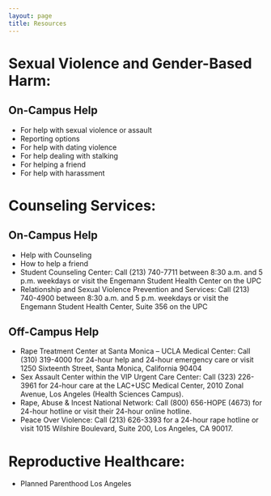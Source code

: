 ```yaml
---
layout: page
title: Resources
---
```


# Sexual Violence and Gender-Based Harm:

## On-Campus Help

* For help with sexual violence or assault
* Reporting options
* For help with dating violence
* For help dealing with stalking
* For helping a friend
* For help with harassment

# Counseling Services:

## On-Campus Help

* Help with Counseling
* How to help a friend
* Student Counseling Center: Call (213) 740-7711 between 8:30 a.m. and 5 p.m. weekdays or visit the Engemann Student Health Center on the UPC 
* Relationship and Sexual Violence Prevention and Services: Call (213) 740-4900 between 8:30 a.m. and 5 p.m. weekdays or visit the Engemann Student Health Center, Suite 356 on the UPC 

## Off-Campus Help

* Rape Treatment Center at Santa Monica – UCLA Medical Center: Call (310) 319-4000 for 24-hour help and 24-hour emergency care or visit 1250 Sixteenth Street, Santa Monica, California 90404
* Sex Assault Center within the VIP Urgent Care Center: Call (323) 226-3961 for 24-hour care at the LAC+USC Medical Center, 2010 Zonal Avenue, Los Angeles (Health Sciences Campus).
* Rape, Abuse & Incest National Network: Call (800) 656-HOPE (4673) for 24-hour hotline or visit their 24-hour online hotline.
* Peace Over Violence: Call (213) 626-3393 for a 24-hour rape hotline or visit 1015 Wilshire Boulevard, Suite 200, Los Angeles, CA 90017.

# Reproductive Healthcare:

* Planned Parenthood Los Angeles
